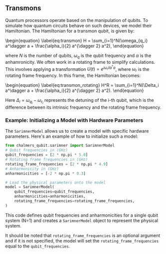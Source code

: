 ## Transmons

Quantum processors operate based on the manipulation of qubits. To simulate how quantum circuits behave on such devices, we model their Hamiltonian. The Hamiltonian for a transmon qubit, is given by:

\begin{equation}
    \label{eq:transmon}
    H = \sum_{i=1}^N(\omega_{q_i} a^\dagger a +  \frac{\alpha_i}{2} a^{\dagger 2} a^2),
\end{equation}

where $N$ is the number of qubits, $\omega_q$ is the qubit frequency and $\alpha$ is the anhamronicity. We often work in a rotating frame to simplify calculations. This involves applying a transformation $U(t) = e^{i\omega_r t a^\dagger a}$, where $\omega_r$ is the rotating frame frequency. In this frame, the Hamiltonian becomes:

\begin{equation}
    \label{eq:transmon_rotating}
    H^R = \sum_{i=1}^N(\Delta_i a^\dagger a +  \frac{\alpha_i}{2} a^{\dagger 2} a^2).
\end{equation}

Here $\Delta_i = \omega_{q_i} - \omega_{r_i}$ represents the detuning of the i-th qubit, which is the difference between its intrinsic frequency and the rotating frame frequency.

### Example: Initializing a Model with Hardware Parameters

The `SarimnerModel` allows us to create a model with specific hardware parameters. Here's an example of how to initialize such a model:

```python
from chalmers_qubit.sarimner import SarimnerModel
# Qubit frequencies in (GHz)
qubit_frequencies = [2 * np.pi * 5.0]
# Rotating frame frequencies in (GHz)
rotating_frame_frequencies = [2 * np.pi * 4.9]
# Anharmonicity in (GHz)
anharmonicities = [-2 * np.pi * 0.3]

# Load the physical parameters onto the model
model = SarimnerModel(
    qubit_frequencies=qubit_frequencies, 
    anharmonicities=anharmonicities,
    rotating_frame_frequencies=rotating_frame_frequencies,
)
```
This code defines qubit frequencies and anharmonicities for a single qubit system (N=1) and creates a `SarimnerModel` object to represent the physical system. 

It should be noted that `rotating_frame_frequencies` is an optional argument and if it is not specified, the model will set the `rotating_frame_frequencies` equal to the `qubit_frequencies`.